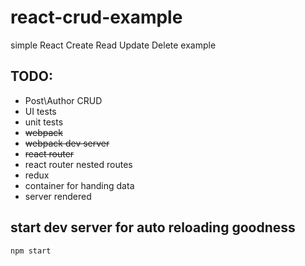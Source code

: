 # react-crud-example
simple React Create Read Update Delete example

## TODO:
* Post\Author CRUD
* UI tests
* unit tests
* ~~webpack~~
* ~~webpack dev server~~
* ~~react router~~
* react router nested routes
* redux
* container for handing data
* server rendered

## start dev server for auto reloading goodness
```
npm start
```
